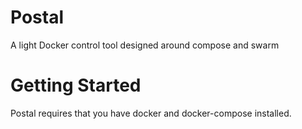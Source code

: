 # Postal
A light Docker control tool designed around compose and swarm

# Getting Started
Postal requires that you have docker and docker-compose installed.


